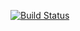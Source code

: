 [![Build Status](https://travis-ci.org/hacktavist/Fresh-Unity-Travis-CI.svg?branch=master)](https://travis-ci.org/hacktavist/Fresh-Unity-Travis-CI)